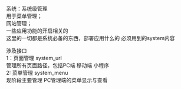 系统：系统级管理<br/>
用于菜单管理；<br/>
网站管理；<br/>
一些应用功能的开启相关的<br/>
这里的一切都是系统必备的东西，部署应用什么的 必须用到的system内容<br/>

涉及接口<br/>
1：页面管理 system_url<br/>
   管理所有页面路径，包括PC端  移动端  小程序<br/>
2: 菜单管理 system_menu<br/>
   现阶段主要管理 PC管理端的菜单显示与查看<br/>
   
